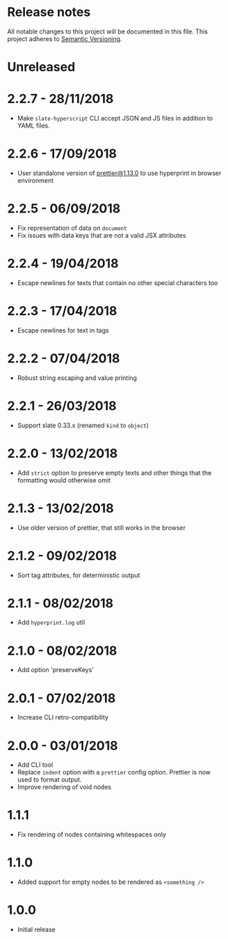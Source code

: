 # Release notes
All notable changes to this project will be documented in this file.
This project adheres to [Semantic Versioning](http://semver.org/).

# Unreleased

# 2.2.7 - 28/11/2018

- Make `slate-hyperscript` CLI accept JSON and JS files in addition to YAML files.

# 2.2.6 - 17/09/2018

- User standalone version of prettier@1.13.0 to use hyperprint in browser environment

# 2.2.5 - 06/09/2018

- Fix representation of data on `document`
- Fix issues with data keys that are not a valid JSX attributes

# 2.2.4 - 19/04/2018

- Escape newlines for texts that contain no other special characters too

# 2.2.3 - 17/04/2018

- Escape newlines for text in tags

# 2.2.2 - 07/04/2018

- Robust string escaping and value printing

# 2.2.1 - 26/03/2018

- Support slate 0.33.x (renamed `kind` to `object`)

# 2.2.0 - 13/02/2018

- Add `strict` option to preserve empty texts and other things that the
  formatting would otherwise omit

# 2.1.3 - 13/02/2018

- Use older version of prettier, that still works in the browser

# 2.1.2 - 09/02/2018

- Sort tag attributes, for deterministic output

# 2.1.1 - 08/02/2018

- Add `hyperprint.log` util

# 2.1.0 - 08/02/2018

- Add option 'preserveKeys'

# 2.0.1 - 07/02/2018

- Increase CLI retro-compatibility

# 2.0.0 - 03/01/2018

- Add CLI tool
- Replace `indent` option with a `prettier` config option.
  Prettier is now used to format output.
- Improve rendering of void nodes

# 1.1.1

- Fix rendering of nodes containing whitespaces only

# 1.1.0

- Added support for empty nodes to be rendered as `<something />`

# 1.0.0

- Initial release
